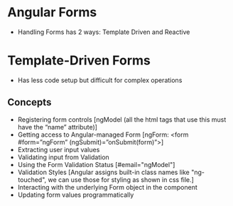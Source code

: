 # Angular Forms

- Handling Forms has 2 ways: Template Driven and Reactive

# Template-Driven Forms

- Has less code setup but difficult for complex operations

## Concepts

- Registering form controls [ngModel (all the html tags that use this must have the “name” attribute)]
- Getting access to Angular-managed Form
  [ngForm: <form #form=”ngForm” (ngSubmit)=”onSubmit(form)”>]
- Extracting user input values
- Validating input from Validation
- Using the Form Validation Status
  [#email="ngModel"]
- Validation Styles
  [Angular assigns built-in class names like "ng-touched", we can use those for styling as shown in css file.]
- Interacting with the underlying Form object in the component
- Updating form values programmatically
